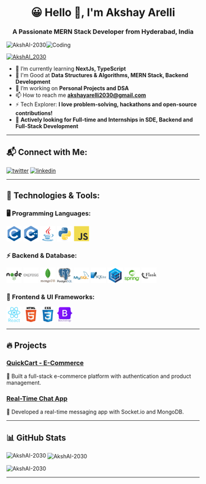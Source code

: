 <h1 align="center">😀 Hello 👋, I'm Akshay Arelli</h1>
<h3 align="center">A Passionate MERN Stack Developer from Hyderabad, India</h3>

<img align="right" alt="Coding" width="400" src="https://media.giphy.com/media/qgQUggAC3Pfv687qPC/giphy.gif">

<p align="left"> <img src="https://komarev.com/ghpvc/?username=AkshAI-2030&label=Profile%20views&color=0e75b6&style=flat" alt="AkshAI-2030" /> </p>

<p align="left"> <a href="https://twitter.com/AkshAI_2030" target="blank"><img src="https://img.shields.io/twitter/follow/AkshAI_2030?logo=twitter&style=for-the-badge" alt="AkshAI_2030" /></a> </p>

- 🌱 I’m currently learning **NextJs, TypeScript**
- 💬 I'm Good at **Data Structures & Algorithms, MERN Stack, Backend Development**
- 🚀 I’m working on **Personal Projects and DSA**
- 📫 How to reach me **akshayarelli2030@gmail.com**
- ⚡ Tech Explorer: **I love problem-solving, hackathons and open-source contributions!**
- 🧐 **Actively looking for Full-time and Internships in SDE, Backend and Full-Stack Development**
---

## 📬 Connect with Me:
<p align="left">
<a href="https://twitter.com/AkshAI_2030" target="blank"><img align="center" src="https://raw.githubusercontent.com/rahuldkjain/github-profile-readme-generator/master/src/images/icons/Social/twitter.svg" alt="twitter" height="30" width="40" /></a>
<a href="https://linkedin.com/in/akshay-arelli-b5476b32a/" target="blank"><img align="center" src="https://raw.githubusercontent.com/rahuldkjain/github-profile-readme-generator/master/src/images/icons/Social/linked-in-alt.svg" alt="linkedin" height="30" width="40" /></a>
</p>

---

## 🚀 Technologies & Tools:
### 🖥️ Programming Languages:
<p align="left">
  <img src="https://raw.githubusercontent.com/devicons/devicon/master/icons/c/c-original.svg" alt="C" width="40" height="40"/>
  <img src="https://raw.githubusercontent.com/devicons/devicon/master/icons/cplusplus/cplusplus-original.svg" alt="C++" width="40" height="40"/>
  <img src="https://raw.githubusercontent.com/devicons/devicon/master/icons/java/java-original.svg" alt="Java" width="40" height="40"/>
  <img src="https://raw.githubusercontent.com/devicons/devicon/master/icons/python/python-original.svg" alt="Python" width="40" height="40"/>
  <img src="https://raw.githubusercontent.com/devicons/devicon/master/icons/javascript/javascript-original.svg" alt="JavaScript" width="40" height="40"/>
</p>

### ⚡ Backend & Database:
<p align="left">
  <img src="https://raw.githubusercontent.com/devicons/devicon/master/icons/nodejs/nodejs-original-wordmark.svg" alt="Node.js" width="40" height="40"/>
  <img src="https://raw.githubusercontent.com/devicons/devicon/master/icons/express/express-original-wordmark.svg" alt="Express.js" width="40" height="40"/>
  <img src="https://raw.githubusercontent.com/devicons/devicon/master/icons/mongodb/mongodb-original-wordmark.svg" alt="MongoDB" width="40" height="40"/>
  <img src="https://raw.githubusercontent.com/devicons/devicon/master/icons/postgresql/postgresql-original-wordmark.svg" alt="PostgreSQL" width="40" height="40"/>
  <img src="https://raw.githubusercontent.com/devicons/devicon/master/icons/mysql/mysql-original-wordmark.svg" alt="MySQL" width="40" height="40"/>
  <img src="https://raw.githubusercontent.com/devicons/devicon/master/icons/sqlite/sqlite-original-wordmark.svg" alt="SQLite" width="40" height="40"/>
  <img src="https://raw.githubusercontent.com/devicons/devicon/master/icons/sequelize/sequelize-original.svg" alt="Sequelize" width="40" height="40"/>
  <img src="https://raw.githubusercontent.com/devicons/devicon/master/icons/spring/spring-original-wordmark.svg" alt="Spring" width="40" height="40"/>
  <img src="https://raw.githubusercontent.com/devicons/devicon/master/icons/flask/flask-original-wordmark.svg" alt="Flask" width="40" height="40"/>
</p>

### 🎨 Frontend & UI Frameworks:
<p align="left">
  <img src="https://raw.githubusercontent.com/devicons/devicon/master/icons/react/react-original-wordmark.svg" alt="React" width="40" height="40"/>
  <img src="https://raw.githubusercontent.com/devicons/devicon/master/icons/html5/html5-original-wordmark.svg" alt="HTML5" width="40" height="40"/>
  <img src="https://raw.githubusercontent.com/devicons/devicon/master/icons/css3/css3-original-wordmark.svg" alt="CSS3" width="40" height="40"/>
  <img src="https://raw.githubusercontent.com/devicons/devicon/master/icons/bootstrap/bootstrap-original-wordmark.svg" alt="Bootstrap" width="40" height="40"/>
</p>

---

## 🔥 Projects
### [QuickCart - E-Commerce](https://akshayarelli.ccbp.tech/login)
🛒 Built a full-stack e-commerce platform with authentication and product management.

### [Real-Time Chat App](https://real-time-chat-app-frontend-ashen.vercel.app/)
💬 Developed a real-time messaging app with Socket.io and MongoDB.

---

## 📊 GitHub Stats
<p><img align="left" src="https://github-readme-stats.vercel.app/api/top-langs?username=AkshAI-2030&show_icons=true&locale=en&layout=compact" alt="AkshAI-2030" /></p>

<p>&nbsp;<img align="center" src="https://github-readme-stats.vercel.app/api?username=AkshAI-2030&show_icons=true&locale=en" alt="AkshAI-2030" /></p>

<p><img align="center" src="https://github-readme-streak-stats.herokuapp.com/?user=AkshAI-2030&" alt="AkshAI-2030" /></p>

---
